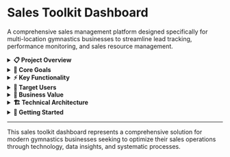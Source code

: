 # Sales Toolkit Dashboard

A comprehensive sales management platform designed specifically for multi-location gymnastics businesses to streamline lead tracking, performance monitoring, and sales resource management.

<details>
<summary><strong>📋 Project Overview</strong></summary>

The Sales Toolkit Dashboard is a modern web application that centralizes sales operations across multiple gym locations. Built with React, TypeScript, and Supabase, it provides real-time insights into lead management, performance metrics, and sales resources, enabling gym owners and sales teams to make data-driven decisions and improve conversion rates.

The platform serves as a unified hub where sales teams can track prospects from initial contact through enrollment, access proven sales scripts and resources, and monitor key performance indicators across all locations.

</details>

<details>
<summary><strong>🎯 Core Goals</strong></summary>

### 1. Centralized Lead Management
- **Unified Lead Tracking**: Consolidate all prospect information from multiple sources into a single, searchable database
- **Lead Lifecycle Management**: Track prospects through the entire sales funnel from initial inquiry to enrollment
- **Follow-up Optimization**: Ensure no leads fall through the cracks with systematic follow-up scheduling and reminders

### 2. Performance Visibility
- **Real-time Analytics**: Provide instant access to key metrics including total leads, new prospects, and successful conversions
- **Location-based Insights**: Enable comparison and analysis of performance across different gym locations
- **Trend Identification**: Help identify patterns in lead sources, conversion rates, and seasonal fluctuations

### 3. Sales Resource Accessibility
- **Script Library**: Maintain a centralized repository of proven sales scripts for different scenarios
- **Best Practices Repository**: Share successful techniques and tips across all locations
- **FAQ Management**: Provide quick access to common questions and approved responses

### 4. Operational Efficiency
- **Streamlined Workflows**: Reduce administrative overhead through automated data organization
- **Mobile-Responsive Design**: Enable access from any device for on-the-go sales activities
- **User-Friendly Interface**: Minimize training time with intuitive navigation and clear visual hierarchy

</details>

<details>
<summary><strong>⚡ Key Functionality</strong></summary>

### Lead Management System
- **Comprehensive Lead Profiles**: Store parent and child names, contact information, lead source, and detailed notes
- **Status Tracking**: Monitor lead progression through customizable status categories (new, contacted, scheduled, enrolled, lost)
- **Temperature Indicators**: Visual classification of lead quality (hot, warm, cold) for prioritization
- **Contact Integration**: Direct email and phone links for immediate prospect outreach
- **Notes Management**: Detailed note-taking with hover-to-view functionality for quick reference
- **Follow-up Scheduling**: Calendar integration for systematic prospect follow-up

### Performance Dashboard
- **Key Metrics Display**: Real-time visualization of total leads, new prospects, and successful enrollments
- **Location Filtering**: Dynamic filtering to view metrics for specific locations or all locations combined
- **Visual Indicators**: Color-coded cards and icons for quick performance assessment
- **Responsive Layout**: Optimized display across desktop, tablet, and mobile devices

### Resource Management
- **Categorized Content**: Organized resources including scripts, tips, and FAQs
- **Search Functionality**: Quick search across all resource types and content
- **Script Selection**: Dropdown interface for easy script selection and viewing
- **Content Management**: Easy-to-update resource library for evolving sales strategies

### Location Management
- **Multi-location Support**: Seamless switching between different gym locations
- **Custom Location IDs**: Meaningful identifiers (CCP, CPF, CRR, etc.) for quick recognition
- **Centralized Overview**: Option to view aggregated data across all locations
- **Location-specific Data**: Filtered views showing only relevant leads, stats, and resources

</details>

<details>
<summary><strong>👥 Target Users</strong></summary>

### Primary Users
- **Sales Representatives**: Front-line staff responsible for lead conversion and customer enrollment
- **Sales Managers**: Team leaders who monitor performance and coach sales representatives
- **Gym Owners**: Business owners who need visibility into sales performance across locations

### Secondary Users
- **Administrative Staff**: Personnel who input lead data and maintain resource libraries
- **Regional Managers**: Supervisors overseeing multiple locations who need comparative analytics

### User Scenarios
- **Daily Lead Review**: Sales reps start each day by reviewing new leads and scheduled follow-ups
- **Performance Monitoring**: Managers check weekly metrics to identify trends and coaching opportunities
- **Resource Access**: Staff quickly access proven scripts during prospect calls
- **Multi-location Analysis**: Owners compare performance across locations to identify best practices

</details>

<details>
<summary><strong>💼 Business Value</strong></summary>

### Revenue Impact
- **Improved Conversion Rates**: Systematic lead tracking and follow-up reduces prospect loss
- **Faster Response Times**: Centralized lead management enables quicker prospect engagement
- **Consistent Messaging**: Standardized scripts ensure professional, effective communication

### Operational Benefits
- **Reduced Administrative Overhead**: Automated data organization minimizes manual tracking
- **Enhanced Accountability**: Clear visibility into individual and team performance
- **Knowledge Sharing**: Best practices and successful techniques spread across all locations

### Strategic Advantages
- **Data-Driven Decisions**: Performance metrics inform strategic planning and resource allocation
- **Scalability**: System grows with business expansion to new locations
- **Competitive Edge**: Professional sales process improves customer experience and brand perception

### Cost Savings
- **Reduced Lead Loss**: Better follow-up systems prevent revenue leakage
- **Training Efficiency**: Centralized resources reduce onboarding time for new staff
- **Technology Consolidation**: Single platform replaces multiple disparate systems

</details>

<details>
<summary><strong>🏗️ Technical Architecture</strong></summary>

### Frontend Technology Stack
- **React 18**: Modern component-based UI framework for responsive user interfaces
- **TypeScript**: Type-safe development for reduced bugs and improved maintainability
- **Tailwind CSS**: Utility-first CSS framework for consistent, responsive design
- **Lucide React**: Comprehensive icon library for intuitive visual elements

### Backend Infrastructure
- **Supabase**: PostgreSQL-based backend-as-a-service providing real-time database functionality
- **Row Level Security (RLS)**: Database-level security ensuring data isolation and access control
- **Real-time Subscriptions**: Live data updates across all connected clients

### Data Architecture
- **Relational Database Design**: Normalized schema with proper foreign key relationships
- **Location-based Data Isolation**: Secure multi-tenancy through location-based filtering
- **Audit Trail**: Timestamp tracking for all data modifications

### Development Approach
- **Component-based Architecture**: Modular, reusable UI components for maintainability
- **Custom Hooks**: Centralized data fetching and state management logic
- **Responsive Design**: Mobile-first approach ensuring accessibility across all devices
- **Type Safety**: Comprehensive TypeScript implementation for robust error handling

### Deployment & Hosting
- **Vite Build System**: Fast development and optimized production builds
- **Modern Browser Support**: ES2020+ features with appropriate polyfills
- **Environment Configuration**: Secure environment variable management for different deployment stages

</details>

<details>
<summary><strong>🚀 Getting Started</strong></summary>

### Prerequisites
- Node.js 18+ and npm
- Supabase account and project setup
- Modern web browser with JavaScript enabled

### Installation
1. Clone the repository
2. Install dependencies: `npm install`
3. Configure environment variables in `.env`
4. Run database migrations
5. Start development server: `npm run dev`

### Configuration
- Set up Supabase project and obtain API keys
- Configure Row Level Security policies
- Import initial location and resource data
- Customize location IDs and names as needed

</details>

---

This sales toolkit dashboard represents a comprehensive solution for modern gymnastics businesses seeking to optimize their sales operations through technology, data insights, and systematic processes.